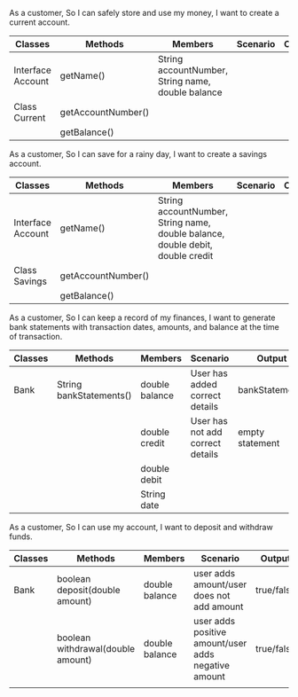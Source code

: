 As a customer,
So I can safely store and use my money,
I want to create a current account.

| Classes           | Methods            | Members                                           | Scenario | Output |
|-------------------|--------------------|---------------------------------------------------|----------|--------|
| Interface Account | getName()          | String accountNumber, String name, double balance |          |        |
| Class Current     | getAccountNumber() |                                                   |          |        |
|                   | getBalance()       |                                                   |          |        |



As a customer,
So I can save for a rainy day,
I want to create a savings account.

| Classes           | Methods            | Members                                                                        | Scenario | Output |
|-------------------|--------------------|--------------------------------------------------------------------------------|----------|--------|
| Interface Account | getName()          | String accountNumber, String name, double balance, double debit, double credit |          |        |
| Class Savings     | getAccountNumber() |                                                                                |          |        |
|                   | getBalance()       |                                                                                |          |        |

As a customer,
So I can keep a record of my finances,
I want to generate bank statements with transaction dates, amounts, and balance at the time of transaction.

| Classes | Methods                 | Members        | Scenario                         | Output          |
|---------|-------------------------|----------------|----------------------------------|-----------------|
| Bank    | String bankStatements() | double balance | User has added correct details   | bankStatements  |
|         |                         | double credit  | User has not add correct details | empty statement |
|         |                         | double debit   |                                  |                 |
|         |                         | String date    |                                  |                 |

As a customer,
So I can use my account,
I want to deposit and withdraw funds.

| Classes | Methods                           | Members        | Scenario                                            | Output     |
|---------|-----------------------------------|----------------|-----------------------------------------------------|------------|
| Bank    | boolean deposit(double amount)    | double balance | user adds amount/user does not add amount           | true/false |
|         | boolean withdrawal(double amount) | double balance | user adds positive amount/user adds negative amount | true/false |
|         |                                   |                |                                                     |            |
